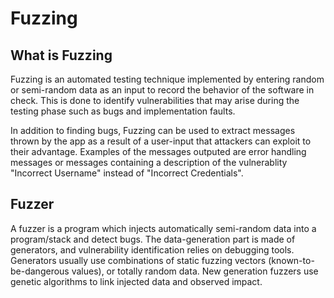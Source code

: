 # Fuzzing

## What is Fuzzing

Fuzzing is an automated testing technique implemented by entering random or semi-random data as an input to record the behavior of the software in check. This is done to identify vulnerabilities that may arise during the testing phase such as bugs and implementation faults.

In addition to finding bugs, Fuzzing can be used to extract messages thrown by the app as a result of a user-input that attackers can exploit to their advantage. Examples of the messages outputed are error handling messages or messages containing a description of the vulnerablity "Incorrect Username" instead of "Incorrect Credentials".

## Fuzzer

A fuzzer is a program which injects automatically semi-random data into a program/stack and detect bugs. The data-generation part is made of generators, and vulnerability identification relies on debugging tools. Generators usually use combinations of static fuzzing vectors (known-to-be-dangerous values), or totally random data. New generation fuzzers use genetic algorithms to link injected data and observed impact.
